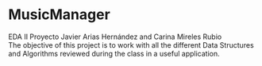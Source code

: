 # MusicManager
EDA II Proyecto
Javier Arias Hernández and Carina Mireles Rubio\
The objective of this project is to work with all the different Data Structures and Algorithms reviewed during the class in a useful application.

